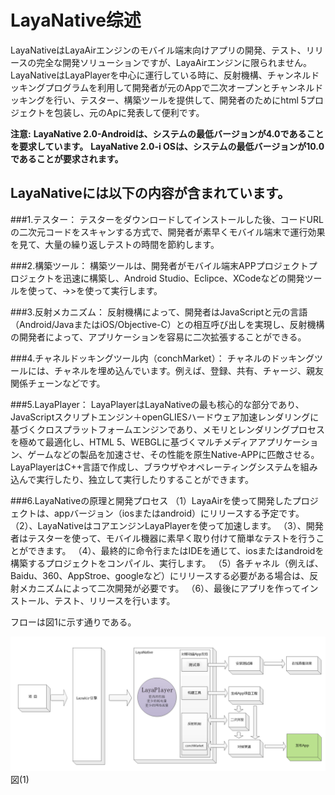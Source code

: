 # LayaNative综述



LayaNativeはLayaAirエンジンのモバイル端末向けアプリの開発、テスト、リリースの完全な開発ソリューションですが、LayaAirエンジンに限られません。LayaNativeはLayaPlayerを中心に運行している時に、反射機構、チャンネルドッキングプログラムを利用して開発者が元のAppで二次オープンとチャンネルドッキングを行い、テスター、構築ツールを提供して、開発者のためにhtml 5プロジェクトを包装し、元のApに発表して便利です。

**注意:**
**LayaNative 2.0-Androidは、システムの最低バージョンが4.0であることを要求しています。**
**LayaNative 2.0-i OSは、システムの最低バージョンが10.0であることが要求されます。** 



 



##   **LayaNativeには以下の内容が含まれています。**


###1.テスター：
テスターをダウンロードしてインストールした後、コードURLの二次元コードをスキャンする方式で、開発者が素早くモバイル端末で運行効果を見て、大量の繰り返しテストの時間を節約します。

  
  



###2.構築ツール：
構築ツールは、開発者がモバイル端末APPプロジェクトプロジェクトを迅速に構築し、Android Studio、Eclipce、XCodeなどの開発ツールを使って、->>を使って実行します。



###3.反射メカニズム：
反射機構によって、開発者はJavaScriptと元の言語（Android/JavaまたはiOS/Objective-C）との相互呼び出しを実現し、反射機構の開発者によって、アプリケーションを容易に二次拡張することができる。



###4.チャネルドッキングツール内（conchMarket）：
チャネルのドッキングツールには、チャネルを埋め込んでいます。例えば、登録、共有、チャージ、親友関係チェーンなどです。



###5.LayaPlayer：
LayaPlayerはLayaNativeの最も核心的な部分であり、JavaScriptスクリプトエンジン＋openGLIESハードウェア加速レンダリングに基づくクロスプラットフォームエンジンであり、メモリとレンダリングプロセスを極めて最適化し、HTML 5、WEBGLに基づくマルチメディアアプリケーション、ゲームなどの製品を加速させ、その性能を原生Native-APPに匹敵させる。LayaPlayerはC++言語で作成し、ブラウザやオペレーティングシステムを組み込んで実行したり、独立して実行したりすることができます。



###6.LayaNativeの原理と開発プロセス
（1）LayaAirを使って開発したプロジェクトは、appバージョン（iosまたはandroid）にリリースする予定です。
（2）、LayaNativeはコアエンジンLayaPlayerを使って加速します。
（3）、開発者はテスターを使って、モバイル機器に素早く取り付けて簡単なテストを行うことができます。
（4）、最終的に命令行またはIDEを通じて、iosまたはandroidを構築するプロジェクトをコンパイル、実行します。
（5）各チャネル（例えば、Baidu、360、AppStroe、googleなど）にリリースする必要がある場合は、反射メカニズムによって二次開発が必要です。
（6）、最後にアプリを作ってインストール、テスト、リリースを行います。

フローは図1に示す通りである。

​![blob.png](img/1.png)
図(1)


